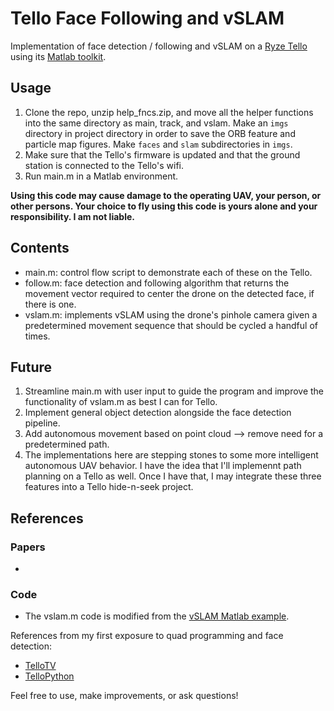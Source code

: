 # Tello Face Following and vSLAM

Implementation of face detection / following and vSLAM on a [Ryze Tello](https://www.ryzerobotics.com/tello) using its [Matlab toolkit](https://www.mathworks.com/hardware-support/tello-drone-matlab.html).

## Usage
1. Clone the repo, unzip help_fncs.zip, and move all the helper functions into the same directory as main, track, and vslam. Make an `imgs` directory in project directory in order to save the ORB feature and particle map figures. Make `faces` and `slam` subdirectories in `imgs`.
2. Make sure that the Tello's firmware is updated and that the ground station is connected to the Tello's wifi.
3. Run main.m in a Matlab environment.

**Using this code may cause damage to the operating UAV, your person, or other persons. Your choice to fly using this code is yours alone and your responsibility. I am not liable.**

## Contents
- main.m: control flow script to demonstrate each of these on the Tello. 
- follow.m: face detection and following algorithm that returns the movement vector required to center the drone on the detected face, if there is one. 
- vslam.m: implements vSLAM using the drone's pinhole camera given a predetermined movement sequence that should be cycled a handful of times. 

## Future
1. Streamline main.m with user input to guide the program and improve the functionality of vslam.m as best I can for Tello. 
2. Implement general object detection alongside the face detection pipeline. 
3. Add autonomous movement based on point cloud --> remove need for a predetermined path. 
4. The implementations here are stepping stones to some more intelligent autonomous UAV behavior. I have the idea that I'll implemennt path planning on a Tello as well. Once I have that, I may integrate these three features into a Tello hide-n-seek project.

## References
### Papers
- 

### Code 
- The vslam.m code is modified from the [vSLAM Matlab example](https://www.mathworks.com/help/vision/ug/monocular-visual-simultaneous-localization-and-mapping.html).

References from my first exposure to quad programming and face detection:
- [TelloTV](https://github.com/Jabrils/TelloTV)
- [TelloPython](https://github.com/dji-sdk/Tello-Python)

Feel free to use, make improvements, or ask questions!
